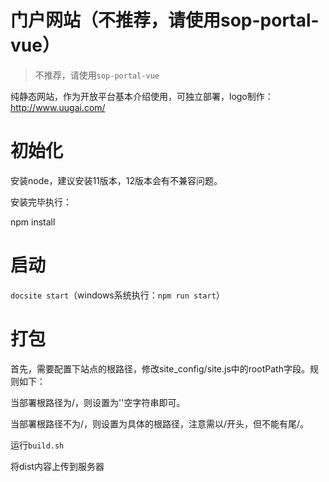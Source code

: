 # 门户网站（不推荐，请使用sop-portal-vue）

> 不推荐，请使用`sop-portal-vue`

纯静态网站，作为开放平台基本介绍使用，可独立部署，logo制作：http://www.uugai.com/

# 初始化

安装node，建议安装11版本，12版本会有不兼容问题。

安装完毕执行：

npm install

# 启动

`docsite start`（windows系统执行：`npm run start`）

# 打包

首先，需要配置下站点的根路径，修改site_config/site.js中的rootPath字段。规则如下：

当部署根路径为/，则设置为''空字符串即可。

当部署根路径不为/，则设置为具体的根路径，注意需以/开头，但不能有尾/。

运行`build.sh`

将dist内容上传到服务器

